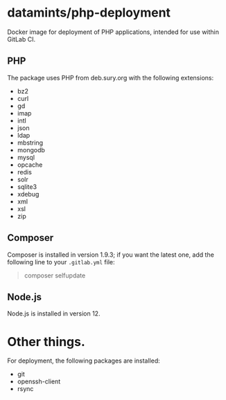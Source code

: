 # datamints/php-deployment

Docker image for deployment of PHP applications, intended for use within GitLab CI.


## PHP

The package uses PHP from deb.sury.org with the following extensions:

- bz2
- curl
- gd
- imap
- intl
- json
- ldap
- mbstring
- mongodb
- mysql
- opcache
- redis
- solr
- sqlite3
- xdebug
- xml
- xsl
- zip


## Composer

Composer is installed in version 1.9.3; if you want the latest one, add the following line to your `.gitlab.yml` file:

> composer selfupdate


## Node.js

Node.js is installed in version 12.


# Other things.

For deployment, the following packages are installed:

- git
- openssh-client
- rsync
